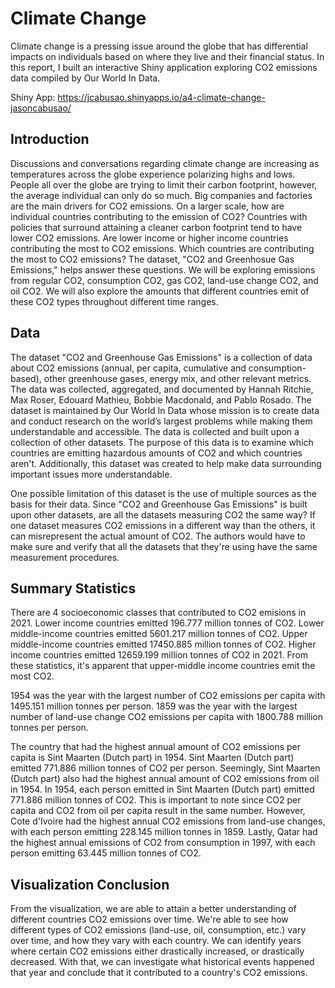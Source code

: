 # Climate Change

Climate change is a pressing issue around the globe that has differential impacts on individuals based on where they live and their financial status. In this report, I built an interactive Shiny application exploring CO2 emissions data compiled by Our World In Data.

Shiny App: https://jcabusao.shinyapps.io/a4-climate-change-jasoncabusao/

## Introduction

Discussions and conversations regarding climate change are increasing as temperatures across the globe experience polarizing highs and lows. People all over the globe are trying to limit their carbon footprint, however, the average individual can only do so much. Big companies and factories are the main drivers for CO2 emissions. On a larger scale, how are individual countries contributing to the emission of CO2? Countries with policies that surround attaining a cleaner carbon footprint tend to have lower CO2 emissions. Are lower income or higher income countries contributing the most to CO2 emissions. Which countries are contributing the most to CO2 emissions? The dataset, "CO2 and Greenhosue Gas Emissions," helps answer these questions. We will be exploring emissions from regular CO2, consumption CO2, gas CO2, land-use change CO2, and oil CO2. We will also explore the amounts that different countries emit of these CO2 types throughout different time ranges.

## Data

The dataset "CO2 and Greenhouse Gas Emissions" is a collection of data about CO2 emissions (annual, per capita, cumulative and consumption-based), other greenhouse gases, energy mix, and other relevant metrics. The data was collected, aggregated, and documented by Hannah Ritchie, Max Roser, Edouard Mathieu, Bobbie Macdonald, and Pablo Rosado. The dataset is maintained by Our World In Data whose mission is to create data and conduct research on the world’s largest problems while making them understandable and accessible. The data is collected and built upon a collection of other datasets. The purpose of this data is to examine which countries are emitting hazardous amounts of CO2 and which countries aren't. Additionally, this dataset was created to help make data surrounding important issues more understandable.

One possible limitation of this dataset is the use of multiple sources as the basis for their data. Since "CO2 and Greenhouse Gas Emissions" is built upon other datasets, are all the datasets measuring CO2 the same way? If one dataset measures CO2 emissions in a different way than the others, it can misrepresent the actual amount of CO2. The authors would have to make sure and verify that all the datasets that they're using have the same measurement procedures.

## Summary Statistics

There are 4 socioeconomic classes that contributed to CO2 emisions in 2021. Lower income countries emitted 196.777 million tonnes of CO2. Lower middle-income countries emitted 5601.217 million tonnes of CO2. Upper middle-income countries emitted 17450.885 million tonnes of CO2. Higher income countries emitted 12659.199 million tonnes of CO2 in 2021. From these statistics, it's apparent that upper-middle income countries emit the most CO2.

1954 was the year with the largest number of CO2 emissions per capita with 1495.151 million tonnes per person. 1859 was the year with the largest number of land-use change CO2 emissions per capita with 1800.788 million tonnes per person.

The country that had the highest annual amount of CO2 emissions per capita is Sint Maarten (Dutch part) in 1954. Sint Maarten (Dutch part) emitted 771.886 million tonnes of CO2 per person. Seemingly, Sint Maarten (Dutch part) also had the highest annual amount of CO2 emissions from oil in 1954. In 1954, each person emitted in Sint Maarten (Dutch part) emitted 771.886 million tonnes of CO2. This is important to note since CO2 per capita and CO2 from oil per capita result in the same number. However, Cote d'Ivoire had the highest annual CO2 emissions from land-use changes, with each person emitting 228.145 million tonnes in 1859. Lastly, Qatar had the highest annual emissions of CO2 from consumption in 1997, with each person emitting 63.445 million tonnes of CO2.

## Visualization Conclusion

From the visualization, we are able to attain a better understanding of different countries CO2 emissions over time. We're able to see how different types of CO2 emissions (land-use, oil, consumption, etc.) vary over time, and how they vary with each country. We can identify years where certain CO2 emissions either drastically increased, or drastically decreased. With that, we can investigate what historical events happened that year and conclude that it contributed to a country's CO2 emissions.
